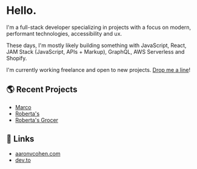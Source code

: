 # Hello.

I'm a full-stack developer specializing in projects with a focus on modern, performant technologies, accessibility and ux.

These days, I'm mostly likely building something with JavaScript, React, JAM Stack (JavaScript, APIs + Markup), GraphQL, AWS Serverless and Shopify.

I'm currently working freelance and open to new projects. [Drop me a line](mailto:avcohen@gmail.com)!


## 🌎 Recent Projects
- [Marco](https://www.marcoicecream.com/)
- [Roberta's](https://www.robertaspizza.com/)
- [Roberta's Grocer](https://grocer.robertaspizza.com/)


## 🔗 Links
- [aaronvcohen.com](https://aaronvcohen.com)
- [dev.to](https://dev.to/avcohen/)